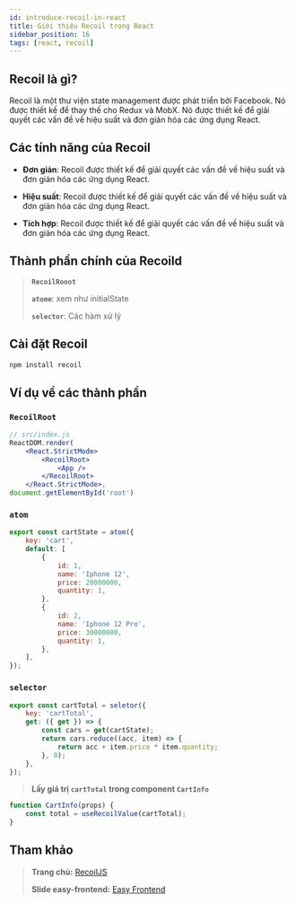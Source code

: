 ```yaml
---
id: introduce-recoil-in-react
title: Giới thiệu Recoil trong React
sidebar_position: 16
tags: [react, recoil]
---
```


## Recoil là gì?

Recoil là một thư viện state management được phát triển bởi Facebook. Nó được thiết kế để thay thế cho Redux và MobX. Nó được thiết kế để giải quyết các vấn đề về hiệu suất và đơn giản hóa các ứng dụng React.

## Các tính năng của Recoil

-   **Đơn giản**: Recoil được thiết kế để giải quyết các vấn đề về hiệu suất và đơn giản hóa các ứng dụng React.

-   **Hiệu suất**: Recoil được thiết kế để giải quyết các vấn đề về hiệu suất và đơn giản hóa các ứng dụng React.

-   **Tích hợp**: Recoil được thiết kế để giải quyết các vấn đề về hiệu suất và đơn giản hóa các ứng dụng React.

## Thành phần chính của Recoild

> **`RecoilRooot`**
>
> **`atome`**: xem như initialState
>
> **`selector`**: Các hàm xử lý

## Cài đặt Recoil

```bash
npm install recoil
```

## Ví dụ về các thành phần

### `RecoilRoot`

```jsx
// src/index.js
ReactDOM.render(
    <React.StrictMode>
        <RecoilRoot>
            <App />
        </RecoilRoot>
    </React.StrictMode>,
document.getElementById('root')
```

### `atom`

```jsx
export const cartState = atom({
    key: 'cart',
    default: [
        {
            id: 1,
            name: 'Iphone 12',
            price: 20000000,
            quantity: 1,
        },
        {
            id: 2,
            name: 'Iphone 12 Pro',
            price: 30000000,
            quantity: 1,
        },
    ],
});
```

### `selector`

```jsx
export const cartTotal = seletor({
    key: 'cartTotal',
    get: ({ get }) => {
        const cars = get(cartState);
        return cars.reduce((acc, item) => {
            return acc + item.price * item.quantity;
        }, 0);
    },
});
```

> **Lấy giá trị `cartTotal` trong component `CartInfo`**

```jsx
function CartInfo(props) {
    const total = useRecoilValue(cartTotal);
}
```

## Tham khảo

> **Trang chủ:** [RecoilJS](https://recoiljs.org/)
>
> **Slide easy-frontend:** [Easy Frontend](https://drive.google.com/file/d/1VxeAVLHnC16Qh0FGy_-YP9-SFEkLih_X/view)
